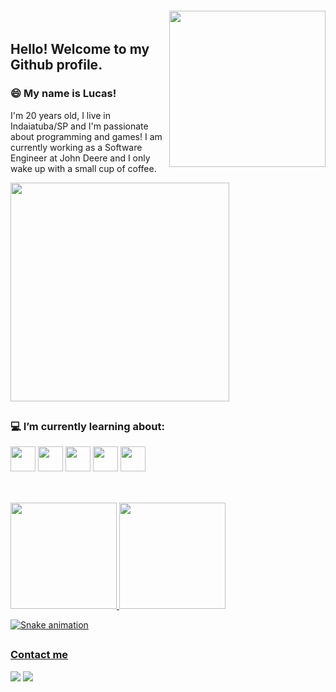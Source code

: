 <img align="right" width="250px" style="margin-top:-20px" src="https://user-images.githubusercontent.com/81271882/186272520-3f652620-456f-4b52-947b-ed1367d4b178.png">


## Hello! Welcome to my Github profile.
### 😄 My name is Lucas!
I'm 20 years old, I live in Indaiatuba/SP and I'm passionate about programming and games! I am currently working as a Software Engineer at John Deere and I only wake up with a small cup of coffee.
<p align="left">
  <img src="https://c.tenor.com/9M4hj9VGMkwAAAAC/breakfast-of-champions.gif" width="350">
</p>

##

### 💻 I’m currently learning about:

<img src="https://cdn.jsdelivr.net/gh/devicons/devicon/icons/azure/azure-original.svg" width="40" height="40"/> <img src="https://cdn.jsdelivr.net/gh/devicons/devicon/icons/amazonwebservices/amazonwebservices-original.svg" width="40" height="40"/> <img src="https://cdn.jsdelivr.net/gh/devicons/devicon/icons/terraform/terraform-original.svg" width="40" height="40"/> <img src="https://cdn.jsdelivr.net/gh/devicons/devicon/icons/react/react-original.svg" width="40" height="40"/> <img src="https://cdn.jsdelivr.net/gh/devicons/devicon/icons/figma/figma-original.svg" width="40" height="40"/>
##
<br>
<div>
<a href="https://github.com/OHackmann">
<img height="170em" src="https://github-readme-stats.vercel.app/api/top-langs/?username=OHackmann&layout=compact&langs_count=7&theme=github_dark"/>
<img height="170em" src="https://github-readme-stats.vercel.app/api?username=OHackmann&show_icons=true&theme=github_dark&include_all_commits=true&count_private=true"/>
</div>

![Snake animation](https://github.com/OHackmann/ohackmann/blob/output/github-contribution-grid-snake.svg)
##
### Contact me
<div>
<a href = "mailto:hackmann657@gmail.com"><img src="https://img.shields.io/badge/Gmail-D14836?style=for-the-badge&logo=gmail&logoColor=white" target="_blank"></a>
<a href="https://www.linkedin.com/in/ohackmann/" target="_blank"><img src="https://img.shields.io/badge/-LinkedIn-%230077B5?style=for-the-badge&logo=linkedin&logoColor=white" target="_blank"></a>   
</div>
          

